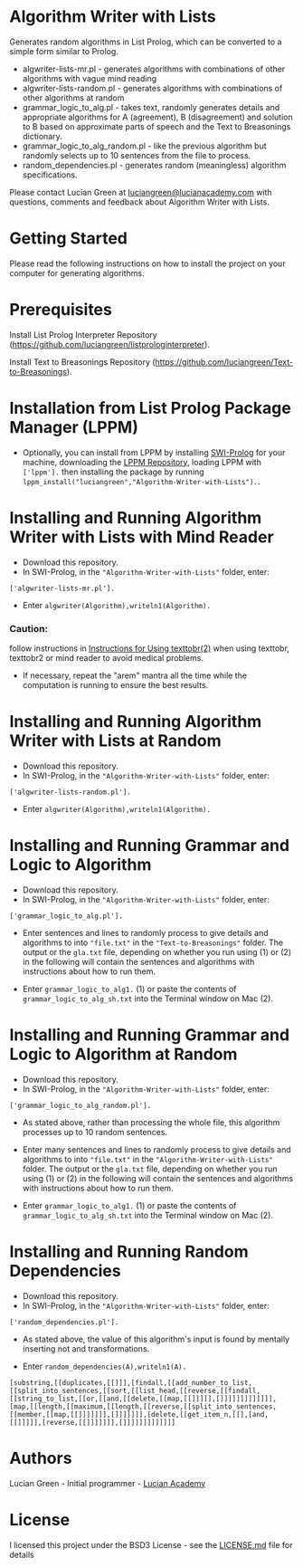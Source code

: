 # Algorithm Writer with Lists

Generates random algorithms in List Prolog, which can be converted to a simple form similar to Prolog.

* algwriter-lists-mr.pl - generates algorithms with combinations of other algorithms with vague mind reading
* algwriter-lists-random.pl - generates algorithms with combinations of other algorithms at random
* grammar_logic_to_alg.pl - takes text, randomly generates details and appropriate algorithms for A (agreement), B (disagreement) and solution to B based on approximate parts of speech and the Text to Breasonings dictionary.
* grammar_logic_to_alg_random.pl - like the previous algorithm but randomly selects up to 10 sentences from the file to process.
* random_dependencies.pl - generates random (meaningless) algorithm specifications.

Please contact Lucian Green at <a href="mailto:luciangreen@lucianacademy.com">luciangreen@lucianacademy.com</a> with questions, comments and feedback about Algorithm Writer with Lists.

# Getting Started

Please read the following instructions on how to install the project on your computer for generating algorithms.

# Prerequisites

Install List Prolog Interpreter Repository (https://github.com/luciangreen/listprologinterpreter).

Install Text to Breasonings Repository (https://github.com/luciangreen/Text-to-Breasonings).

# Installation from List Prolog Package Manager (LPPM)

* Optionally, you can install from LPPM by installing <a href="https://www.swi-prolog.org/build/">SWI-Prolog</a> for your machine, downloading the <a href="https://github.com/luciangreen/List-Prolog-Package-Manager">LPPM Repository</a>, loading LPPM with `['lppm'].` then installing the package by running `lppm_install("luciangreen","Algorithm-Writer-with-Lists").`.

# Installing and Running Algorithm Writer with Lists with Mind Reader

* Download this repository.
* In SWI-Prolog, in the `"Algorithm-Writer-with-Lists"` folder, enter:
```
['algwriter-lists-mr.pl'].
```
* Enter `algwriter(Algorithm),writeln1(Algorithm).`

### Caution:

follow instructions in <a href="https://github.com/luciangreen/listprologinterpreter/blob/master/Instructions_for_Using_texttobr(2).pl.txt">Instructions for Using texttobr(2)</a> when using texttobr, texttobr2 or mind reader to avoid medical problems.

* If necessary, repeat the "arem" mantra all the time while the computation is running to ensure the best results.

# Installing and Running Algorithm Writer with Lists at Random

* Download this repository.
* In SWI-Prolog, in the `"Algorithm-Writer-with-Lists"` folder, enter:
```
['algwriter-lists-random.pl'].
```
* Enter `algwriter(Algorithm),writeln1(Algorithm).`

# Installing and Running Grammar and Logic to Algorithm

* Download this repository.
* In SWI-Prolog, in the `"Algorithm-Writer-with-Lists"` folder, enter:
```
['grammar_logic_to_alg.pl'].
```
* Enter sentences and lines to randomly process to give details and algorithms to into `"file.txt"` in the `"Text-to-Breasonings"` folder.  The output or the `gla.txt` file, depending on whether you run using (1) or (2) in the following will contain the sentences and algorithms with instructions about how to run them.

* Enter `grammar_logic_to_alg1.` (1) or paste the contents of `grammar_logic_to_alg_sh.txt` into the Terminal window on Mac (2).

# Installing and Running Grammar and Logic to Algorithm at Random

* Download this repository.
* In SWI-Prolog, in the `"Algorithm-Writer-with-Lists"` folder, enter:
```
['grammar_logic_to_alg_random.pl'].
```
* As stated above, rather than processing the whole file, this algorithm processes up to 10 random sentences.
* Enter many sentences and lines to randomly process to give details and algorithms to into `"file.txt"` in the `"Algorithm-Writer-with-Lists"` folder.  The output or the `gla.txt` file, depending on whether you run using (1) or (2) in the following will contain the sentences and algorithms with instructions about how to run them.

* Enter `grammar_logic_to_alg1.` (1) or paste the contents of `grammar_logic_to_alg_sh.txt` into the Terminal window on Mac (2).

# Installing and Running Random Dependencies

* Download this repository.
* In SWI-Prolog, in the `"Algorithm-Writer-with-Lists"` folder, enter:
```
['random_dependencies.pl'].
```
* As stated above, the value of this algorithm's input is found by mentally inserting not and transformations.

* Enter `random_dependencies(A),writeln1(A).`

```
[substring,[[duplicates,[[]]],[findall,[[add_number_to_list,[[split_into_sentences,[[sort,[[list_head,[[reverse,[[findall,[[string_to_list,[[or,[[and,[[delete,[[map,[[]]]]],[]]]]]]]]]]]]],[map,[[length,[[maximum,[[length,[[reverse,[[split_into_sentences,[[member,[[map,[[]]]]]]],[]]]]]]],[delete,[[get_item_n,[[],[and,[[]]]]],[reverse,[[]]]]]]],[]]]]]]]]]]]]]
```

# Authors

Lucian Green - Initial programmer - <a href="https://www.lucianacademy.com/">Lucian Academy</a>

# License

I licensed this project under the BSD3 License - see the <a href="LICENSE">LICENSE.md</a> file for details

